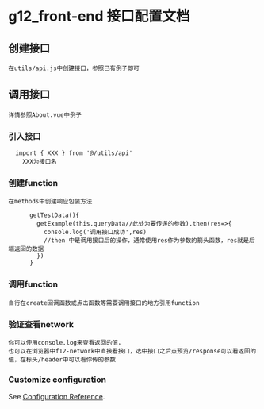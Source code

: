 # g12_front-end 接口配置文档

## 创建接口
```
在utils/api.js中创建接口，参照已有例子即可
```

## 调用接口
```
详情参照About.vue中例子
```
### 引入接口
```
  import { XXX } from '@/utils/api'
    XXX为接口名
```

### 创建function
```
在methods中创建响应包装方法

      getTestData(){
        getExample(this.queryData//此处为要传递的参数).then(res=>{
          console.log('调用接口成功',res)
          //then 中是调用接口后的操作，通常使用res作为参数的箭头函数，res就是后端返回的数据
        })
      }
```
### 调用function
```
自行在create回调函数或点击函数等需要调用接口的地方引用function
```

### 验证查看network
```
你可以使用console.log来查看返回的值，
也可以在浏览器中f12-network中直接看接口，选中接口之后点预览/response可以看返回的值，在标头/header中可以看你传的参数
```

### Customize configuration
See [Configuration Reference](https://cli.vuejs.org/config/).
